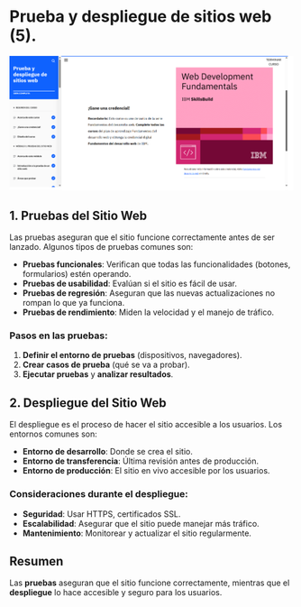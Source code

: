 # Prueba y despliegue de sitios web (5).
![Imagen](../Capturas/5.png)

## 1. **Pruebas del Sitio Web**
Las pruebas aseguran que el sitio funcione correctamente antes de ser lanzado. Algunos tipos de pruebas comunes son:

- **Pruebas funcionales**: Verifican que todas las funcionalidades (botones, formularios) estén operando.
- **Pruebas de usabilidad**: Evalúan si el sitio es fácil de usar.
- **Pruebas de regresión**: Aseguran que las nuevas actualizaciones no rompan lo que ya funciona.
- **Pruebas de rendimiento**: Miden la velocidad y el manejo de tráfico.

### Pasos en las pruebas:
1. **Definir el entorno de pruebas** (dispositivos, navegadores).
2. **Crear casos de prueba** (qué se va a probar).
3. **Ejecutar pruebas** y **analizar resultados**.

## 2. **Despliegue del Sitio Web**
El despliegue es el proceso de hacer el sitio accesible a los usuarios. Los entornos comunes son:

- **Entorno de desarrollo**: Donde se crea el sitio.
- **Entorno de transferencia**: Última revisión antes de producción.
- **Entorno de producción**: El sitio en vivo accesible por los usuarios.

### Consideraciones durante el despliegue:
- **Seguridad**: Usar HTTPS, certificados SSL.
- **Escalabilidad**: Asegurar que el sitio puede manejar más tráfico.
- **Mantenimiento**: Monitorear y actualizar el sitio regularmente.

## Resumen
Las **pruebas** aseguran que el sitio funcione correctamente, mientras que el **despliegue** lo hace accesible y seguro para los usuarios.


